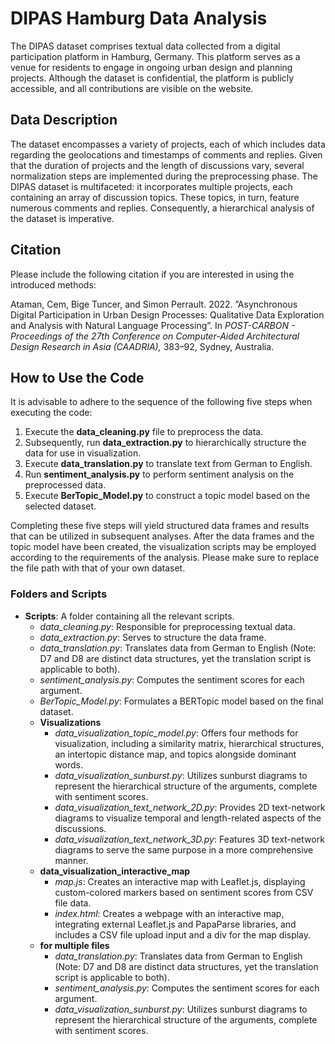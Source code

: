 # DIPAS Hamburg Data Analysis

The DIPAS dataset comprises textual data collected from a digital participation platform in Hamburg, Germany. 
This platform serves as a venue for residents to engage in ongoing urban design and planning projects. 
Although the dataset is confidential, the platform is publicly accessible, and all contributions are visible on the website.

## Data Description

The dataset encompasses a variety of projects, each of which includes data regarding the geolocations and timestamps of comments and replies. 
Given that the duration of projects and the length of discussions vary, several normalization steps are implemented during the preprocessing phase. 
The DIPAS dataset is multifaceted: it incorporates multiple projects, each containing an array of discussion topics. 
These topics, in turn, feature numerous comments and replies. 
Consequently, a hierarchical analysis of the dataset is imperative.



## Citation
Please include the following citation if you are interested in using the introduced methods:

Ataman, Cem, Bige Tuncer, and Simon Perrault. 2022. ”Asynchronous Digital Participation in Urban Design Processes: Qualitative Data Exploration and Analysis with Natural Language Processing”. In *POST-CARBON - Proceedings of the 27th Conference on Computer-Aided Architectural Design Research in Asia (CAADRIA),* 383–92, Sydney, Australia.

## How to Use the Code

It is advisable to adhere to the sequence of the following five steps when executing the code:

1. Execute the **data_cleaning.py** file to preprocess the data.
2. Subsequently, run **data_extraction.py** to hierarchically structure the data for use in visualization.
3. Execute **data_translation.py** to translate text from German to English.
4. Run **sentiment_analysis.py** to perform sentiment analysis on the preprocessed data.
5. Execute **BerTopic_Model.py** to construct a topic model based on the selected dataset.

Completing these five steps will yield structured data frames and results that can be utilized in subsequent analyses. 
After the data frames and the topic model have been created, the visualization scripts may be employed according to the requirements of the analysis. 
Please make sure to replace the file path with that of your own dataset.

### Folders and Scripts

- **Scripts**: A folder containing all the relevant scripts.
    - *data_cleaning.py*: Responsible for preprocessing textual data.
    - *data_extraction.py*: Serves to structure the data frame.
    - *data_translation.py*: Translates data from German to English (Note: D7 and D8 are distinct data structures, yet the translation script is applicable to both).
    - *sentiment_analysis.py*: Computes the sentiment scores for each argument.
    - *BerTopic_Model.py*: Formulates a BERTopic model based on the final dataset.
    - **Visualizations**
        - *data_visualization_topic_model.py*: Offers four methods for visualization, including a similarity matrix, hierarchical structures, an intertopic distance map, and topics alongside dominant words.
        - *data_visualization_sunburst.py*: Utilizes sunburst diagrams to represent the hierarchical structure of the arguments, complete with sentiment scores.
        - *data_visualization_text_network_2D.py*: Provides 2D text-network diagrams to visualize temporal and length-related aspects of the discussions.
        - *data_visualization_text_network_3D.py*: Features 3D text-network diagrams to serve the same purpose in a more comprehensive manner.
    - **data_visualization_interactive_map**
        - *map.js*: Creates an interactive map with Leaflet.js, displaying custom-colored markers based on sentiment scores from CSV file data.
        - *index.html*: Creates a webpage with an interactive map, integrating external Leaflet.js and PapaParse libraries, and includes a CSV file upload input and a div for the map display.
    - **for multiple files**
        - *data_translation.py*: Translates data from German to English (Note: D7 and D8 are distinct data structures, yet the translation script is applicable to both).
        - *sentiment_analysis.py*: Computes the sentiment scores for each argument.
        - *data_visualization_sunburst.py*: Utilizes sunburst diagrams to represent the hierarchical structure of the arguments, complete with sentiment scores.
